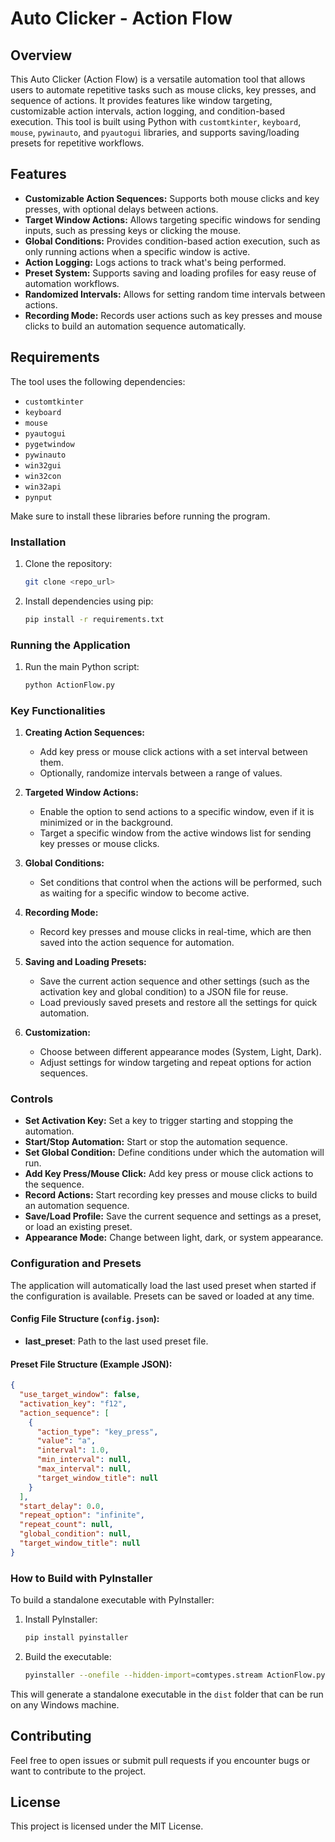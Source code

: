 
# Auto Clicker - Action Flow

## Overview
This Auto Clicker (Action Flow) is a versatile automation tool that allows users to automate repetitive tasks such as mouse clicks, key presses, and sequence of actions. It provides features like window targeting, customizable action intervals, action logging, and condition-based execution. This tool is built using Python with `customtkinter`, `keyboard`, `mouse`, `pywinauto`, and `pyautogui` libraries, and supports saving/loading presets for repetitive workflows.

## Features
- **Customizable Action Sequences:** Supports both mouse clicks and key presses, with optional delays between actions.
- **Target Window Actions:** Allows targeting specific windows for sending inputs, such as pressing keys or clicking the mouse.
- **Global Conditions:** Provides condition-based action execution, such as only running actions when a specific window is active.
- **Action Logging:** Logs actions to track what's being performed.
- **Preset System:** Supports saving and loading profiles for easy reuse of automation workflows.
- **Randomized Intervals:** Allows for setting random time intervals between actions.
- **Recording Mode:** Records user actions such as key presses and mouse clicks to build an automation sequence automatically.

## Requirements
The tool uses the following dependencies:
- `customtkinter`
- `keyboard`
- `mouse`
- `pyautogui`
- `pygetwindow`
- `pywinauto`
- `win32gui`
- `win32con`
- `win32api`
- `pynput`

Make sure to install these libraries before running the program.

### Installation
1. Clone the repository:
    ```bash
    git clone <repo_url>
    ```

2. Install dependencies using pip:
    ```bash
    pip install -r requirements.txt
    ```

### Running the Application
1. Run the main Python script:
    ```bash
    python ActionFlow.py
    ```

### Key Functionalities
1. **Creating Action Sequences:**
   - Add key press or mouse click actions with a set interval between them.
   - Optionally, randomize intervals between a range of values.

2. **Targeted Window Actions:**
   - Enable the option to send actions to a specific window, even if it is minimized or in the background.
   - Target a specific window from the active windows list for sending key presses or mouse clicks.

3. **Global Conditions:**
   - Set conditions that control when the actions will be performed, such as waiting for a specific window to become active.

4. **Recording Mode:**
   - Record key presses and mouse clicks in real-time, which are then saved into the action sequence for automation.

5. **Saving and Loading Presets:**
   - Save the current action sequence and other settings (such as the activation key and global condition) to a JSON file for reuse.
   - Load previously saved presets and restore all the settings for quick automation.

6. **Customization:**
   - Choose between different appearance modes (System, Light, Dark).
   - Adjust settings for window targeting and repeat options for action sequences.

### Controls
- **Set Activation Key:** Set a key to trigger starting and stopping the automation.
- **Start/Stop Automation:** Start or stop the automation sequence.
- **Set Global Condition:** Define conditions under which the automation will run.
- **Add Key Press/Mouse Click:** Add key press or mouse click actions to the sequence.
- **Record Actions:** Start recording key presses and mouse clicks to build an automation sequence.
- **Save/Load Profile:** Save the current sequence and settings as a preset, or load an existing preset.
- **Appearance Mode:** Change between light, dark, or system appearance.

### Configuration and Presets
The application will automatically load the last used preset when started if the configuration is available. Presets can be saved or loaded at any time.

#### Config File Structure (`config.json`):
- **last_preset**: Path to the last used preset file.

#### Preset File Structure (Example JSON):
```json
{
  "use_target_window": false,
  "activation_key": "f12",
  "action_sequence": [
    {
      "action_type": "key_press",
      "value": "a",
      "interval": 1.0,
      "min_interval": null,
      "max_interval": null,
      "target_window_title": null
    }
  ],
  "start_delay": 0.0,
  "repeat_option": "infinite",
  "repeat_count": null,
  "global_condition": null,
  "target_window_title": null
}
```

### How to Build with PyInstaller
To build a standalone executable with PyInstaller:
1. Install PyInstaller:
    ```bash
    pip install pyinstaller
    ```

2. Build the executable:
    ```bash
    pyinstaller --onefile --hidden-import=comtypes.stream ActionFlow.py
    ```

This will generate a standalone executable in the `dist` folder that can be run on any Windows machine.

## Contributing
Feel free to open issues or submit pull requests if you encounter bugs or want to contribute to the project.

## License
This project is licensed under the MIT License.
